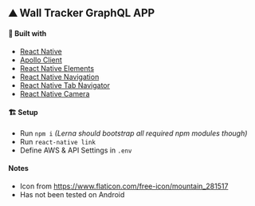 ## ⛰️ Wall Tracker GraphQL APP

#### 🔨 Built with

- [React Native](https://facebook.github.io/react-native/)
- [Apollo Client](https://www.apollographql.com/)
- [React Native Elements](https://react-native-training.github.io/react-native-elements/)
- [React Native Navigation](https://reactnavigation.org/)
- [React Native Tab Navigator](https://github.com/ptomasroos/react-native-tab-navigator)
- [React Native Camera](https://github.com/react-native-community/react-native-camera)

#### 🏗️ Setup

- Run `npm i` *(Lerna should bootstrap all required npm modules though)*
- Run `react-native link`
- Define AWS & API Settings in `.env`

#### Notes

- Icon from https://www.flaticon.com/free-icon/mountain_281517
- Has not been tested on Android
